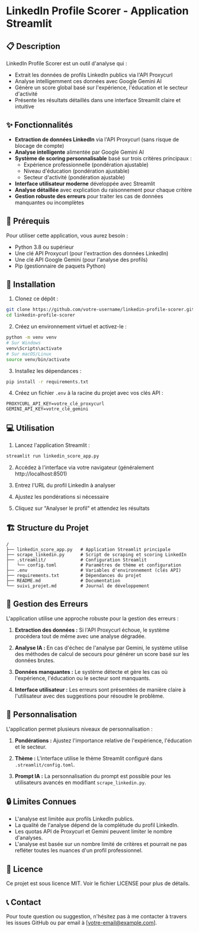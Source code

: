 # LinkedIn Profile Scorer - Application Streamlit

## 📋 Description

LinkedIn Profile Scorer est un outil d'analyse qui :
- Extrait les données de profils LinkedIn publics via l'API Proxycurl
- Analyse intelligemment ces données avec Google Gemini AI
- Génère un score global basé sur l'expérience, l'éducation et le secteur d'activité
- Présente les résultats détaillés dans une interface Streamlit claire et intuitive

## ✨ Fonctionnalités

- **Extraction de données LinkedIn** via l'API Proxycurl (sans risque de blocage de compte)
- **Analyse intelligente** alimentée par Google Gemini AI
- **Système de scoring personnalisable** basé sur trois critères principaux :
  - Expérience professionnelle (pondération ajustable)
  - Niveau d'éducation (pondération ajustable)
  - Secteur d'activité (pondération ajustable)
- **Interface utilisateur moderne** développée avec Streamlit
- **Analyse détaillée** avec explication du raisonnement pour chaque critère
- **Gestion robuste des erreurs** pour traiter les cas de données manquantes ou incomplètes

## 🔧 Prérequis

Pour utiliser cette application, vous aurez besoin :
- Python 3.8 ou supérieur
- Une clé API Proxycurl (pour l'extraction des données LinkedIn)
- Une clé API Google Gemini (pour l'analyse des profils)
- Pip (gestionnaire de paquets Python)

## 🚀 Installation

1. Clonez ce dépôt :
```bash
git clone https://github.com/votre-username/linkedin-profile-scorer.git
cd linkedin-profile-scorer
```

2. Créez un environnement virtuel et activez-le :
```bash
python -m venv venv
# Sur Windows
venv\Scripts\activate
# Sur macOS/Linux
source venv/bin/activate
```

3. Installez les dépendances :
```bash
pip install -r requirements.txt
```

4. Créez un fichier `.env` à la racine du projet avec vos clés API :
```
PROXYCURL_API_KEY=votre_clé_proxycurl
GEMINI_API_KEY=votre_clé_gemini
```

## 💻 Utilisation

1. Lancez l'application Streamlit :
```bash
streamlit run linkedin_score_app.py
```

2. Accédez à l'interface via votre navigateur (généralement http://localhost:8501)

3. Entrez l'URL du profil LinkedIn à analyser

4. Ajustez les pondérations si nécessaire

5. Cliquez sur "Analyser le profil" et attendez les résultats

## 🏗️ Structure du Projet

```
/
├── linkedin_score_app.py   # Application Streamlit principale
├── scrape_linkedin.py      # Script de scraping et scoring LinkedIn
├── .streamlit/             # Configuration Streamlit
│   └── config.toml         # Paramètres de thème et configuration
├── .env                    # Variables d'environnement (clés API)
├── requirements.txt        # Dépendances du projet
├── README.md               # Documentation
└── suivi_projet.md         # Journal de développement
```

## 🐛 Gestion des Erreurs

L'application utilise une approche robuste pour la gestion des erreurs :

1. **Extraction des données :** Si l'API Proxycurl échoue, le système procédera tout de même avec une analyse dégradée.

2. **Analyse IA :** En cas d'échec de l'analyse par Gemini, le système utilise des méthodes de calcul de secours pour générer un score basé sur les données brutes.

3. **Données manquantes :** Le système détecte et gère les cas où l'expérience, l'éducation ou le secteur sont manquants.

4. **Interface utilisateur :** Les erreurs sont présentées de manière claire à l'utilisateur avec des suggestions pour résoudre le problème.

## 🎨 Personnalisation

L'application permet plusieurs niveaux de personnalisation :

1. **Pondérations :** Ajustez l'importance relative de l'expérience, l'éducation et le secteur.

2. **Thème :** L'interface utilise le thème Streamlit configuré dans `.streamlit/config.toml`.

3. **Prompt IA :** La personnalisation du prompt est possible pour les utilisateurs avancés en modifiant `scrape_linkedin.py`.

## 🔒 Limites Connues

- L'analyse est limitée aux profils LinkedIn publics.
- La qualité de l'analyse dépend de la complétude du profil LinkedIn.
- Les quotas API de Proxycurl et Gemini peuvent limiter le nombre d'analyses.
- L'analyse est basée sur un nombre limité de critères et pourrait ne pas refléter toutes les nuances d'un profil professionnel.

## 📄 Licence

Ce projet est sous licence MIT. Voir le fichier LICENSE pour plus de détails.

## 📞 Contact

Pour toute question ou suggestion, n'hésitez pas à me contacter à travers les issues GitHub ou par email à [votre-email@example.com]. 